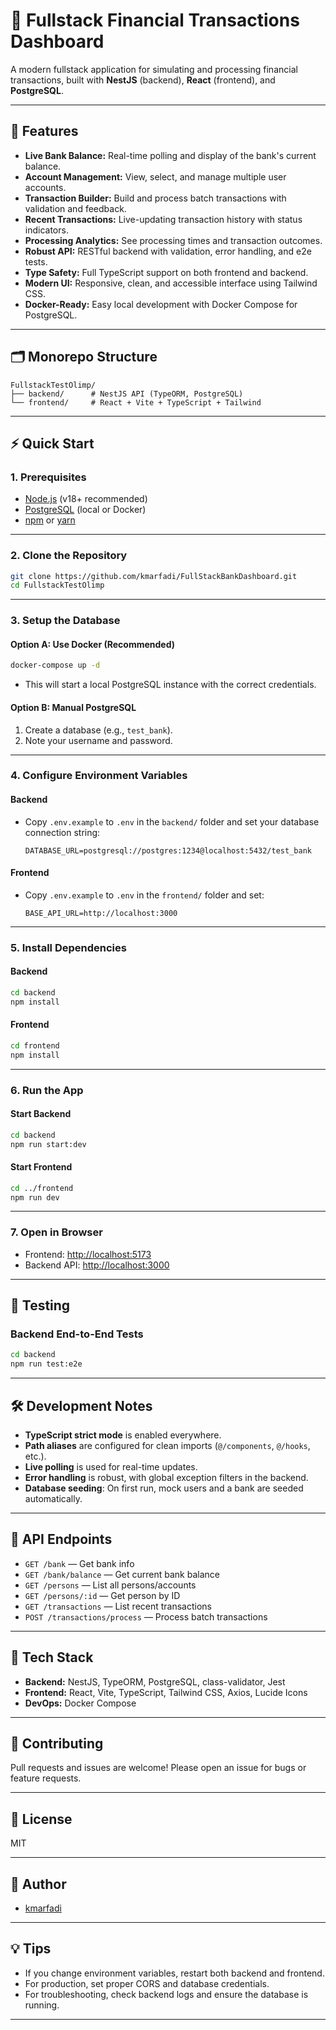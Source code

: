 # 💸 Fullstack Financial Transactions Dashboard

A modern fullstack application for simulating and processing financial transactions, built with **NestJS** (backend), **React** (frontend), and **PostgreSQL**.

---

## 🚀 Features

- **Live Bank Balance:** Real-time polling and display of the bank's current balance.
- **Account Management:** View, select, and manage multiple user accounts.
- **Transaction Builder:** Build and process batch transactions with validation and feedback.
- **Recent Transactions:** Live-updating transaction history with status indicators.
- **Processing Analytics:** See processing times and transaction outcomes.
- **Robust API:** RESTful backend with validation, error handling, and e2e tests.
- **Type Safety:** Full TypeScript support on both frontend and backend.
- **Modern UI:** Responsive, clean, and accessible interface using Tailwind CSS.
- **Docker-Ready:** Easy local development with Docker Compose for PostgreSQL.

---

## 🗂️ Monorepo Structure

```
FullstackTestOlimp/
├── backend/      # NestJS API (TypeORM, PostgreSQL)
└── frontend/     # React + Vite + TypeScript + Tailwind
```

---

## ⚡ Quick Start

### 1. Prerequisites

- [Node.js](https://nodejs.org/) (v18+ recommended)
- [PostgreSQL](https://www.postgresql.org/) (local or Docker)
- [npm](https://www.npmjs.com/) or [yarn](https://yarnpkg.com/)

---

### 2. Clone the Repository

```bash
git clone https://github.com/kmarfadi/FullStackBankDashboard.git
cd FullstackTestOlimp
```

---

### 3. Setup the Database

#### Option A: Use Docker (Recommended)

```bash
docker-compose up -d
```
- This will start a local PostgreSQL instance with the correct credentials.

#### Option B: Manual PostgreSQL

1. Create a database (e.g., `test_bank`).
2. Note your username and password.

---

### 4. Configure Environment Variables

#### Backend

- Copy `.env.example` to `.env` in the `backend/` folder and set your database connection string:
  ```
  DATABASE_URL=postgresql://postgres:1234@localhost:5432/test_bank
  ```

#### Frontend

- Copy `.env.example` to `.env` in the `frontend/` folder and set:
  ```
  BASE_API_URL=http://localhost:3000
  ```

---

### 5. Install Dependencies

#### Backend

```bash
cd backend
npm install
```

#### Frontend

```bash
cd frontend
npm install
```

---

### 6. Run the App

#### Start Backend

```bash
cd backend
npm run start:dev
```

#### Start Frontend

```bash
cd ../frontend
npm run dev
```

---

### 7. Open in Browser

- Frontend: [http://localhost:5173](http://localhost:5173)
- Backend API: [http://localhost:3000](http://localhost:3000)

---

## 🧪 Testing

### Backend End-to-End Tests

```bash
cd backend
npm run test:e2e
```

---

## 🛠️ Development Notes

- **TypeScript strict mode** is enabled everywhere.
- **Path aliases** are configured for clean imports (`@/components`, `@/hooks`, etc.).
- **Live polling** is used for real-time updates.
- **Error handling** is robust, with global exception filters in the backend.
- **Database seeding**: On first run, mock users and a bank are seeded automatically.

---

## 📝 API Endpoints

- `GET /bank` — Get bank info
- `GET /bank/balance` — Get current bank balance
- `GET /persons` — List all persons/accounts
- `GET /persons/:id` — Get person by ID
- `GET /transactions` — List recent transactions
- `POST /transactions/process` — Process batch transactions

---

## 🧩 Tech Stack

- **Backend:** NestJS, TypeORM, PostgreSQL, class-validator, Jest
- **Frontend:** React, Vite, TypeScript, Tailwind CSS, Axios, Lucide Icons
- **DevOps:** Docker Compose

---

## 🤝 Contributing

Pull requests and issues are welcome! Please open an issue for bugs or feature requests.

---

## 📄 License

MIT

---

## 👤 Author

- [kmarfadi](https://github.com/kmarfadi)

---

## 💡 Tips

- If you change environment variables, restart both backend and frontend.
- For production, set proper CORS and database credentials.
- For troubleshooting, check backend logs and ensure the database is running.

---